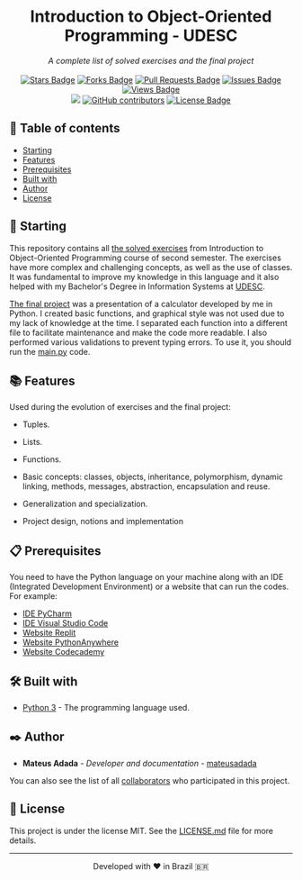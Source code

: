 <h1 align="center">Introduction to Object-Oriented Programming - UDESC</h1>
<div align="center"><i>A complete list of solved exercises and the final project</i><br><br>
<a href="https://github.com/mateusadada/IPO-UDESC/stargazers"><img src="https://img.shields.io/github/stars/mateusadada/IPO-UDESC" alt="Stars Badge"/></a>
<a href="https://github.com/mateusadada/IPO-UDESC/network/members"><img src="https://img.shields.io/github/forks/mateusadada/IPO-UDESC" alt="Forks Badge"/></a>
<a href="https://github.com/mateusadada/IPO-UDESC/pulls"><img src="https://img.shields.io/github/issues-pr/mateusadada/IPO-UDESC" alt="Pull Requests Badge"/></a>
<a href="https://github.com/mateusadada/IPO-UDESC/issues"><img src="https://img.shields.io/github/issues/mateusadada/IPO-UDESC" alt="Issues Badge"/></a>
<a href="https://github.com/mateusadada/IPO-UDESC"><img src="https://views.whatilearened.today/views/github/mateusadada/IPO-UDESC.svg" alt="Views Badge"/></a>
<br><a href="https://mateusadada.github.io/IPO-UDESC" target="blank"><img src="https://img.shields.io/website?url=https%3A%2F%2Fmateusadada.github.io%2FIPO-UDESC&logo=github" /></a>
<a href="https://github.com/mateusadada/IPO-UDESC/graphs/contributors"><img alt="GitHub contributors" src="https://img.shields.io/github/contributors/mateusadada/IPO-UDESC?color=2b9348"></a>
<a href="https://github.com/mateusadada/IPO-UDESC/blob/main/LICENSE"><img src="https://img.shields.io/github/license/mateusadada/IPO-UDESC?color=2b9348" alt="License Badge"/></a>
</div>

## 📜 Table of contents

- [Starting](#-starting)
- [Features](#-features)
- [Prerequisites](#-prerequisites)
- [Built with](#️-built-with)
- [Author](#️-author)
- [License](#-license)

## 🚀 Starting

This repository contains all [the solved exercises](https://github.com/mateusadada/IPO-UDESC/tree/main/solved_exercises) from Introduction to Object-Oriented Programming course of second semester. The exercises have more complex and challenging concepts, as well as the use of classes. It was fundamental to improve my knowledge in this language and it also helped with my Bachelor's Degree in Information Systems at [UDESC](https://www.udesc.br/).

[The final project](https://github.com/mateusadada/IPO-UDESC/tree/main/final_project) was a presentation of a calculator developed by me in Python. I created basic functions, and graphical style was not used due to my lack of knowledge at the time. I separated each function into a different file to facilitate maintenance and make the code more readable. I also performed various validations to prevent typing errors. To use it, you should run the [main.py](https://github.com/mateusadada/IPO-UDESC/blob/main/final_project/main.py) code.

## 📚 Features

Used during the evolution of exercises and the final project:

- Tuples.
- Lists.
- Functions.
- Basic concepts: classes, objects, inheritance, polymorphism, dynamic linking, methods, messages, abstraction, encapsulation and reuse.
- Generalization and specialization.

- Project design, notions and implementation

## 📋 Prerequisites

You need to have the Python language on your machine along with an IDE (Integrated Development Environment) or a website that can run the codes. For example:

* [IDE PyCharm](https://www.jetbrains.com/pycharm/)
* [IDE Visual Studio Code](https://code.visualstudio.com/)
* [Website Replit](https://replit.com/)
* [Website PythonAnywhere](https://www.pythonanywhere.com/)
* [Website Codecademy](https://www.codecademy.com/)

## 🛠️ Built with

* [Python 3](https://www.python.org/) - The programming language used.

## ✒️ Author

* **Mateus Adada** - *Developer and documentation* - [mateusadada](https://github.com/mateusadada)

You can also see the list of all [collaborators](https://github.com/mateusadada/IPO-UDESC/graphs/contributors) who participated in this project.

## 📄 License

This project is under the license MIT. See the [LICENSE.md](https://github.com/mateusadada/IPO-UDESC/blob/main/LICENSE) file for more details.

<hr><p align="center">Developed with ❤️ in Brazil 🇧🇷</p>
